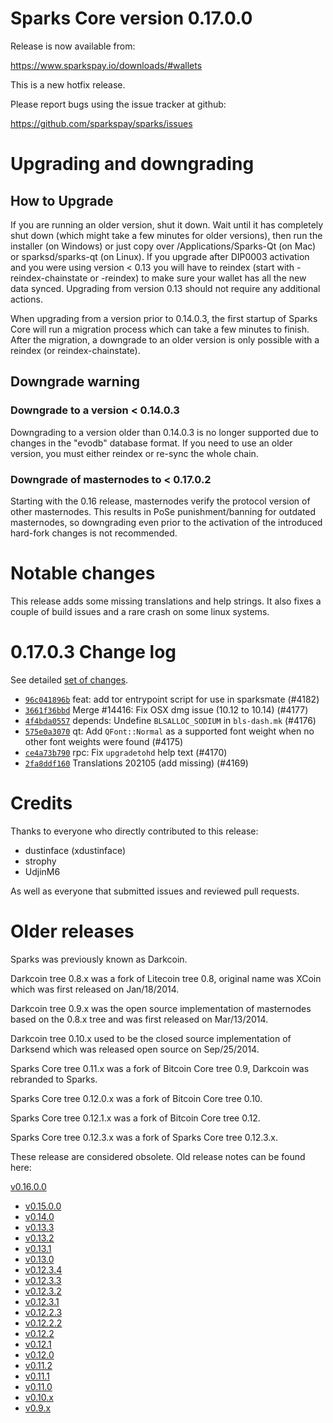 Sparks Core version 0.17.0.0
==========================

Release is now available from:

  <https://www.sparkspay.io/downloads/#wallets>

This is a new hotfix release.

Please report bugs using the issue tracker at github:

  <https://github.com/sparkspay/sparks/issues>


Upgrading and downgrading
=========================

How to Upgrade
--------------

If you are running an older version, shut it down. Wait until it has completely
shut down (which might take a few minutes for older versions), then run the
installer (on Windows) or just copy over /Applications/Sparks-Qt (on Mac) or
sparksd/sparks-qt (on Linux). If you upgrade after DIP0003 activation and you were
using version < 0.13 you will have to reindex (start with -reindex-chainstate
or -reindex) to make sure your wallet has all the new data synced. Upgrading
from version 0.13 should not require any additional actions.

When upgrading from a version prior to 0.14.0.3, the
first startup of Sparks Core will run a migration process which can take a few
minutes to finish. After the migration, a downgrade to an older version is only
possible with a reindex (or reindex-chainstate).

Downgrade warning
-----------------

### Downgrade to a version < 0.14.0.3

Downgrading to a version older than 0.14.0.3 is no longer supported due to
changes in the "evodb" database format. If you need to use an older version,
you must either reindex or re-sync the whole chain.

### Downgrade of masternodes to < 0.17.0.2

Starting with the 0.16 release, masternodes verify the protocol version of other
masternodes. This results in PoSe punishment/banning for outdated masternodes,
so downgrading even prior to the activation of the introduced hard-fork changes
is not recommended.

Notable changes
===============

This release adds some missing translations and help strings. It also fixes
a couple of build issues and a rare crash on some linux systems.

0.17.0.3 Change log
===================

See detailed [set of changes](https://github.com/sparkspay/sparks/compare/v0.16.0.0...sparkspay:v0.17.0.0).

- [`96c041896b`](https://github.com/sparkspay/sparks/commit/96c041896b) feat: add tor entrypoint script for use in sparksmate (#4182)
- [`3661f36bbd`](https://github.com/sparkspay/sparks/commit/3661f36bbd) Merge #14416: Fix OSX dmg issue (10.12 to 10.14) (#4177)
- [`4f4bda0557`](https://github.com/sparkspay/sparks/commit/4f4bda0557) depends: Undefine `BLSALLOC_SODIUM` in `bls-dash.mk` (#4176)
- [`575e0a3070`](https://github.com/sparkspay/sparks/commit/575e0a3070) qt: Add `QFont::Normal` as a supported font weight when no other font weights were found (#4175)
- [`ce4a73b790`](https://github.com/sparkspay/sparks/commit/ce4a73b790) rpc: Fix `upgradetohd` help text (#4170)
- [`2fa8ddf160`](https://github.com/sparkspay/sparks/commit/2fa8ddf160) Translations 202105 (add missing) (#4169)

Credits
=======

Thanks to everyone who directly contributed to this release:

- dustinface (xdustinface)
- strophy
- UdjinM6

As well as everyone that submitted issues and reviewed pull requests.

Older releases
==============

Sparks was previously known as Darkcoin.

Darkcoin tree 0.8.x was a fork of Litecoin tree 0.8, original name was XCoin
which was first released on Jan/18/2014.

Darkcoin tree 0.9.x was the open source implementation of masternodes based on
the 0.8.x tree and was first released on Mar/13/2014.

Darkcoin tree 0.10.x used to be the closed source implementation of Darksend
which was released open source on Sep/25/2014.

Sparks Core tree 0.11.x was a fork of Bitcoin Core tree 0.9,
Darkcoin was rebranded to Sparks.

Sparks Core tree 0.12.0.x was a fork of Bitcoin Core tree 0.10.

Sparks Core tree 0.12.1.x was a fork of Bitcoin Core tree 0.12.

Sparks Core tree 0.12.3.x was a fork of Sparks Core tree 0.12.3.x.

These release are considered obsolete. Old release notes can be found here:

  [v0.16.0.0](https://github.com/sparkspay/sparks/blob/master/doc/release-notes/sparks/release-notes-0.16.0.1.md)
- [v0.15.0.0](https://github.com/sparkspay/sparks/blob/master/doc/release-notes/sparks/release-notes-0.15.0.0.md) 
- [v0.14.0](https://github.com/sparkspay/sparks/blob/master/doc/release-notes/Sparks/release-notes-0.14.0.md)
- [v0.13.3](https://github.com/sparkspay/sparks/blob/master/doc/release-notes/Sparks/release-notes-0.13.3.md)
- [v0.13.2](https://github.com/sparkspay/sparks/blob/master/doc/release-notes/Sparks/release-notes-0.13.2.md)
- [v0.13.1](https://github.com/sparkspay/sparks/blob/master/doc/release-notes/Sparks/release-notes-0.13.1.md)
- [v0.13.0](https://github.com/sparkspay/sparks/blob/master/doc/release-notes/Sparks/release-notes-0.13.0.md)
- [v0.12.3.4](https://github.com/sparkspay/sparks/blob/master/doc/release-notes/Sparks/release-notes-0.12.3.4.md)
- [v0.12.3.3](https://github.com/sparkspay/sparks/blob/master/doc/release-notes/Sparks/release-notes-0.12.3.3.md)
- [v0.12.3.2](https://github.com/sparkspay/sparks/blob/master/doc/release-notes/Sparks/release-notes-0.12.3.2.md)
- [v0.12.3.1](https://github.com/sparkspay/sparks/blob/master/doc/release-notes/Sparks/release-notes-0.12.3.1.md)
- [v0.12.2.3](https://github.com/sparkspay/sparks/blob/master/doc/release-notes/Sparks/release-notes-0.12.2.3.md)
- [v0.12.2.2](https://github.com/sparkspay/sparks/blob/master/doc/release-notes/Sparks/release-notes-0.12.2.2.md)
- [v0.12.2](https://github.com/sparkspay/sparks/blob/master/doc/release-notes/Sparks/release-notes-0.12.2.md)
- [v0.12.1](https://github.com/sparkspay/sparks/blob/master/doc/release-notes/Sparks/release-notes-0.12.1.md)
- [v0.12.0](https://github.com/sparkspay/sparks/blob/master/doc/release-notes/Sparks/release-notes-0.12.0.md)
- [v0.11.2](https://github.com/sparkspay/sparks/blob/master/doc/release-notes/Sparks/release-notes-0.11.2.md)
- [v0.11.1](https://github.com/sparkspay/sparks/blob/master/doc/release-notes/Sparks/release-notes-0.11.1.md)
- [v0.11.0](https://github.com/sparkspay/sparks/blob/master/doc/release-notes/Sparks/release-notes-0.11.0.md)
- [v0.10.x](https://github.com/sparkspay/sparks/blob/master/doc/release-notes/Sparks/release-notes-0.10.0.md)
- [v0.9.x](https://github.com/sparkspay/sparks/blob/master/doc/release-notes/Sparks/release-notes-0.9.0.md) 

